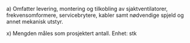 a) Omfatter levering, montering og tilkobling av sjaktventilatorer, frekvensomformere, servicebrytere, kabler samt nødvendige spjeld og annet mekanisk utstyr.

x) Mengden måles som prosjektert antall. Enhet: stk

